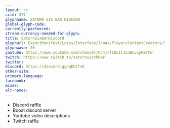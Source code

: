 ```yaml
---
layout: cc
ccid: 377
glyphname: SATURN SIX BAR DISCORD
global-glyph-code:
currently-partnered:
stream-currency-needed-for-glyph:
title: SaturnSixBarDiscord
glyphurl: ExportManifest/Lotus/Interface/Icons/Player/ContentCreators/SaturnSixBarDiscord.png
glyphwave: 26
youtube: https://www.youtube.com/channel/UC4jcfIULIlJ53BCvcpRB7Cw
twitch: https://www.twitch.tv/saturnsixthbar
twitter:
discord: https://discord.gg/qEUtfvE
other-site:
primary-language:
facebook:
mixer:
alt-names:
---
```

* Discord raffle
* Boost discord server
* Youtube video descriptions
* Twitch raffle
